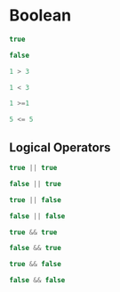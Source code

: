 # Boolean

```js
true
```

```js
false
```

```js
1 > 3
```

```js
1 < 3
```

```js
1 >=1
```

```js
5 <= 5
```

## Logical Operators

```js
true || true
```

```js
false || true
```

```js
true || false
```

```js
false || false
```

```js
true && true
```

```js
false && true
```

```js
true && false
```

```js
false && false
```

